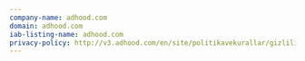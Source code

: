 ```yaml
---
company-name: adhood.com
domain: adhood.com
iab-listing-name: adhood.com
privacy-policy: http://v3.adhood.com/en/site/politikavekurallar/gizlilik.php?lang=en
---
```

